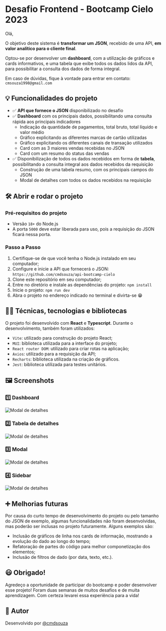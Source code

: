# Desafio Frontend - Bootcamp Cielo 2023

Olá,

O objetivo deste sistema é **transformar um JSON**, recebido de uma API, **em valor analítico para o cliente final**.

Optou-se por desenvolver um **dashboard**, com a utilização de gráficos e cards informativos, e uma tabela que exibe todos os dados lidos da API, para possibilitar a consulta dos dados de forma integral.

Em caso de dúvidas, fique à vontade para entrar em contato: `cmsouza1998@gmail.com`
## 💡 Funcionalidades do projeto
- ✅  **API que fornece o JSON** disponibilizado no desafio
- ✅  **Dashboard** com os principais dados, possibilitando uma consulta rápida aos principais indicadores
    - Indicação da quantidade de pagamentos, total bruto, total líquido e valor médio
    - Gráfico explicitando as diferentes marcas de cartão utilizadas
    - Gráfico explicitando os diferentes canais de transação utilizados
    - Card com as 3 maiores vendas recebidas no JSON
    - Card com um resumo do status das vendas
- ✅  Disponibilização de todos os dados recebidos em forma de **tabela**, possibilitando a consulta integral aos dados recebidos da requisição 
    - Construção de uma tabela resumo, com os principais campos do JSON
    - Modal de detalhes com todos os dados recebidos na requisição

## 🛠️ Abrir e rodar o projeto

### Pré-requisitos do projeto
- Versão `18+` do Node.js
- A porta `5000` deve estar liberada para uso, pois a requisição do JSON ficará nessa porta.

### Passo a Passo
1. Certifique-se de que você tenha o Node.js instalado em seu computador;
2. Configure e inicie a API que fornecerá o JSON: `https://github.com/cmdsouza/api-bootcamp-cielo`
3. Clone este repositório em seu computador;
4. Entre no diretório e instale as dependências do projeto: `npm install`
5. Inicie o projeto: `npm run dev`
6. Abra o projeto no endereço indicado no terminal e divirta-se 😁

## 🧑‍💻 Técnicas, tecnologias e bibliotecas
O projeto foi desenvolvido com **React** e **Typescript**. Durante o desenvolvimento, também foram utilizados:
- `Vite`: utilizado para construção do projeto React;
- `MUI`: biblioteca utilizada para a interface do projeto;
- `React router DOM`: utilizado para criar rotas na aplicação;
- `Axios`: utilizado para a requisição da API;
- `Recharts`: biblioteca utilizada na criação de gráficos.
- `Jest`: biblioteca utilizada para testes unitários.

## 🖼️ Screenshots
### 1️⃣ Dashboard
![Modal de detalhes](https://i.imgur.com/OJk92bO.png)

### 2️⃣ Tabela de detalhes
![Modal de detalhes](https://i.imgur.com/q0nBKvA.png)

### 3️⃣ Modal
![Modal de detalhes](https://i.imgur.com/NLVPaiM.png)

### 4️⃣ Sidebar
![Modal de detalhes](https://i.imgur.com/PvzTy4O.png)

## ➕ Melhorias futuras
Por causa do curto tempo de desenvolvimento do projeto ou pelo tamanho do JSON de exemplo, algumas funcionalidades não foram desenvolvidas, mas poderão ser inclusas no projeto futuramente. Alguns exemplos são:
- Inclusão de gráficos de linha nos cards de informação, mostrando a evolução do dado ao longo do tempo;
- Refatoração de partes do código para melhor componetização dos elementos; 
- Inclusão de filtros de dado (por data, texto, etc.).
## 😃 Obrigado!
Agredeço a oportunidade de participar do bootcamp e poder desenvolver esse projeto! Foram duas semanas de muitos desafios e de muita aprendizagem. Com certeza levarei essa experiência para a vida!
## 👦 Autor

Desenvolvido por [@cmdsouza](https://github.com/cmdsouza)